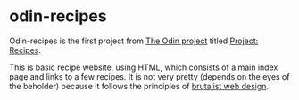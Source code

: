 # odin-recipes

Odin-recipes is the first project from [The Odin project](https://www.theodinproject.com/) titled [Project: Recipes](https://www.theodinproject.com/lessons/foundations-recipes#viewing-your-project-on-the-web).

This is basic recipe website, using HTML, which consists of a main index page and links to a few recipes. It is not very pretty (depends on the eyes of the beholder) because it follows the principles of [brutalist web design](https://brutalistwebsites.com/).